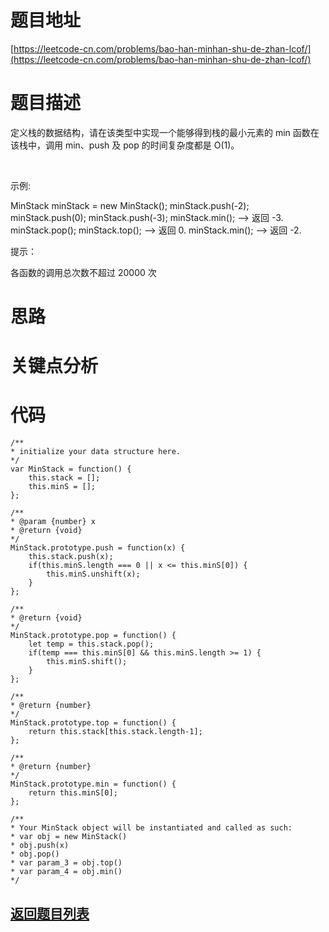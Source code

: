 # 题目地址

[https://leetcode-cn.com/problems/bao-han-minhan-shu-de-zhan-lcof/](https://leetcode-cn.com/problems/bao-han-minhan-shu-de-zhan-lcof/)

# 题目描述
定义栈的数据结构，请在该类型中实现一个能够得到栈的最小元素的 min 函数在该栈中，调用 min、push 及 pop 的时间复杂度都是 O(1)。

 

示例:

MinStack minStack = new MinStack();
minStack.push(-2);
minStack.push(0);
minStack.push(-3);
minStack.min();   --> 返回 -3.
minStack.pop();
minStack.top();      --> 返回 0.
minStack.min();   --> 返回 -2.
 

提示：

各函数的调用总次数不超过 20000 次

# 思路

# 关键点分析

# 代码
    /**
    * initialize your data structure here.
    */
    var MinStack = function() {
        this.stack = [];
        this.minS = [];
    };

    /** 
    * @param {number} x
    * @return {void}
    */
    MinStack.prototype.push = function(x) {
        this.stack.push(x);
        if(this.minS.length === 0 || x <= this.minS[0]) {
            this.minS.unshift(x);
        }
    };

    /**
    * @return {void}
    */
    MinStack.prototype.pop = function() {
        let temp = this.stack.pop();
        if(temp === this.minS[0] && this.minS.length >= 1) {
            this.minS.shift();
        }
    };

    /**
    * @return {number}
    */
    MinStack.prototype.top = function() {
        return this.stack[this.stack.length-1];
    };

    /**
    * @return {number}
    */
    MinStack.prototype.min = function() {
        return this.minS[0];
    };

    /**
    * Your MinStack object will be instantiated and called as such:
    * var obj = new MinStack()
    * obj.push(x)
    * obj.pop()
    * var param_3 = obj.top()
    * var param_4 = obj.min()
    */
## [返回题目列表](../../README.md)